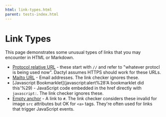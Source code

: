 ```yaml
---
html: link-types.html
parent: tests-index.html
---
```

# Link Types

This page demonstrates some unusual types of links that you may encounter in HTML or Markdown.

- [Protocol relative URL](//dactyl.link/tests-index.html) - these start with `//` and refer to "whatever protocl is being used now". Dactyl assumes HTTPS should work for these URLs.
- [Mailto URL](mailto:no-reply@dactyl.link) - Email addresses. The link checker ignores these.
- [Javascript Bookmarklet](javascript:alert%28'A bookmarklet did this'%29) - JavaScript code embedded in the href directly with `javascript:`. The link checker ignores these.
- [Empty anchor](#) - A link to `#`. The link checker considers these invalid for image `src` attributes but OK for `<a>` tags. They're often used for links that trigger JavaScript events.
